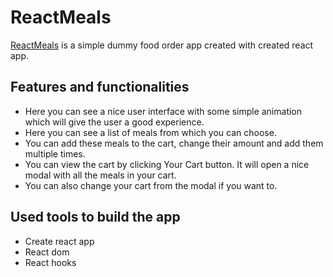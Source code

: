 # ReactMeals

[ReactMeals](https://muntashir-wahid.github.io/react-meals/) is a simple dummy food order app created with created react app.

## Features and functionalities

- Here you can see a nice user interface with some simple animation which will give the user a good experience.
- Here you can see a list of meals from which you can choose.
- You can add these meals to the cart, change their amount and add them multiple times.
- You can view the cart by clicking Your Cart button. It will open a nice modal with all the meals in your cart.
- You can also change your cart from the modal if you want to.

## Used tools to build the app

- Create react app
- React dom
- React hooks
